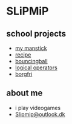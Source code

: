 # SLiPMiP

## school projects

- [my manstick](stickman/)
- [recipe](opskrift/)
- [bouncingball](bouncingball/)
- [logical operators](logicaloperators/)
- [borgfri](borgfri/)
## about me
- i play videogames 
- Slipmip@outlook.dk